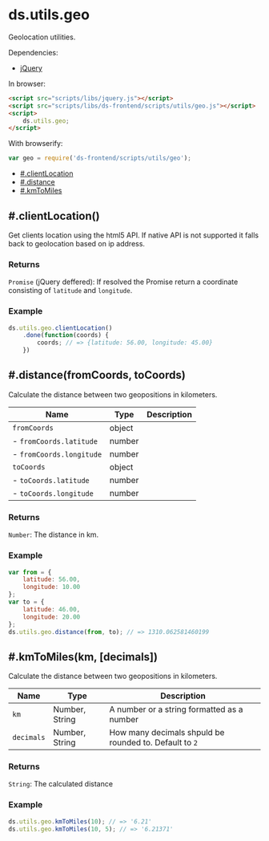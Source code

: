# ds.utils.geo

Geolocation utilities.

Dependencies:

- [jQuery](http://jquery.com/download/)

In browser:

```html
<script src="scripts/libs/jquery.js"></script>
<script src="scripts/libs/ds-frontend/scripts/utils/geo.js"></script>
<script>
    ds.utils.geo;
</script>
```

With browserify:

```js
var geo = require('ds-frontend/scripts/utils/geo');
```

- [#.clientLocation](#clientlocation)
- [#.distance](#distancefromcoords-tocoords)
- [#.kmToMiles](#kmtomileskm-decimals)

## #.clientLocation()

Get clients location using the html5 API. If native API is not supported it
falls back to geolocation based on ip address.

### Returns

`Promise` (jQuery deffered): If resolved the Promise return a coordinate
consisting of `latitude` and `longitude`.

### Example

```js
ds.utils.geo.clientLocation()
    .done(function(coords) {
        coords; // => {latitude: 56.00, longitude: 45.00}
    })
```

## #.distance(fromCoords, toCoords)

Calculate the distance between two geopositions in kilometers.

| Name | Type | Description |
| --- | --- | --- |
| `fromCoords` | object |  |
| - `fromCoords.latitude` | number |  |
| - `fromCoords.longitude` | number |  |
| `toCoords` | object |  |
| - `toCoords.latitude` | number |  |
| - `toCoords.longitude` | number |  |

### Returns

`Number`: The distance in km.

### Example

```js
var from = {
    latitude: 56.00,
    longitude: 10.00
};
var to = {
    latitude: 46.00,
    longitude: 20.00
};
ds.utils.geo.distance(from, to); // => 1310.062581460199
```

## #.kmToMiles(km, [decimals])

Calculate the distance between two geopositions in kilometers.

| Name | Type | Description |
| --- | --- | --- |
| `km` | Number, String | A number or a string formatted as a number |
| `decimals` | Number, String | How many decimals shpuld be rounded to. Default to `2` |

### Returns

`String`: The calculated distance

### Example

```js
ds.utils.geo.kmToMiles(10); // => '6.21'
ds.utils.geo.kmToMiles(10, 5); // => '6.21371'
```
